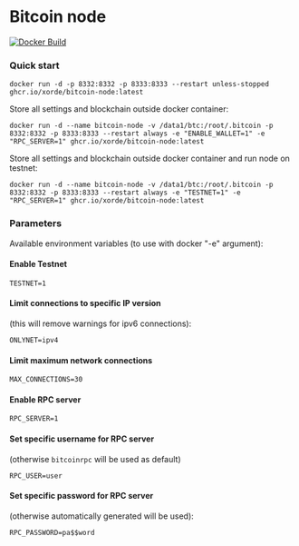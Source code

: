# Bitcoin node

[![Docker Build](https://github.com/xorde-nodes/bitcoin-node/actions/workflows/docker-image.yml/badge.svg)](https://github.com/xorde-nodes/bitcoin-node/actions/workflows/docker-image.yml)

### Quick start

```shell
docker run -d -p 8332:8332 -p 8333:8333 --restart unless-stopped ghcr.io/xorde/bitcoin-node:latest
```

Store all settings and blockchain outside docker container:

```shell
docker run -d --name bitcoin-node -v /data1/btc:/root/.bitcoin -p 8332:8332 -p 8333:8333 --restart always -e "ENABLE_WALLET=1" -e "RPC_SERVER=1" ghcr.io/xorde/bitcoin-node:latest
```

Store all settings and blockchain outside docker container and run node on testnet:

```shell
docker run -d --name bitcoin-node -v /data1/btc:/root/.bitcoin -p 8332:8332 -p 8333:8333 --restart always -e "TESTNET=1" -e "RPC_SERVER=1" ghcr.io/xorde/bitcoin-node:latest
```

### Parameters

Available environment variables (to use with docker "-e" argument):

#### Enable Testnet

```dotenv
TESTNET=1
```

#### Limit connections to specific IP version

(this will remove warnings for ipv6 connections):

```dotenv
ONLYNET=ipv4
```

#### Limit maximum network connections

```dotenv
MAX_CONNECTIONS=30
```

#### Enable RPC server

```dotenv
RPC_SERVER=1
```

#### Set specific username for RPC server

(otherwise `bitcoinrpc` will be used as default)

```dotenv
RPC_USER=user
```

#### Set specific password for RPC server 

(otherwise automatically generated will be used):

```dotenv
RPC_PASSWORD=pa$$word
```
